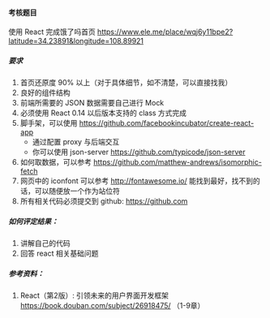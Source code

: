 #### 考核题目
使用 React 完成饿了吗首页 https://www.ele.me/place/wqj6y11bpe2?latitude=34.23891&longitude=108.89921

##### 要求

1. 首页还原度 90% 以上（对于具体细节，如不清楚，可以直接找我）
2. 良好的组件结构
3. 前端所需要的 JSON 数据需要自己进行 Mock
4. 必须使用 React 0.14 以后版本支持的 class 方式完成
5. 脚手架，可以使用 https://github.com/facebookincubator/create-react-app
    - 通过配置 proxy 与后端交互
    - 你可以使用 json-server https://github.com/typicode/json-server
6. 如何取数据，可以参考 https://github.com/matthew-andrews/isomorphic-fetch
7. 网页中的 iconfont 可以参考 http://fontawesome.io/ 能找到最好，找不到的话，可以随便放一个作为站位符
8. 所有相关代码必须提交到 github: https://github.com

##### 如何评定结果：

1. 讲解自己的代码
2. 回答 react 相关基础问题

##### 参考资料：

1. React（第2版）: 引领未来的用户界面开发框架 https://book.douban.com/subject/26918475/ （1-9章）
